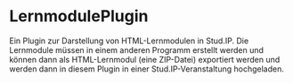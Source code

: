 # LernmodulePlugin

Ein Plugin zur Darstellung von HTML-Lernmodulen in Stud.IP. Die Lernmodule müssen in einem anderen Programm erstellt werden und können dann als HTML-Lernmodul (eine ZIP-Datei) exportiert werden und werden dann in diesem Plugin in einer Stud.IP-Veranstaltung hochgeladen.
